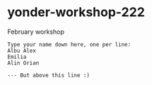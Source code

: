 # yonder-workshop-222
February workshop
```
Type your name down here, one per line:
Albu Alex
Emilia
Alin Orian

--- But above this line :)
